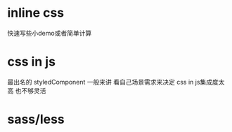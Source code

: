 # inline css
快速写些小demo或者简单计算 

# css in js
最出名的 styledComponent
一般来讲 看自己场景需求来决定 css in js集成度太高 也不够灵活

# sass/less

